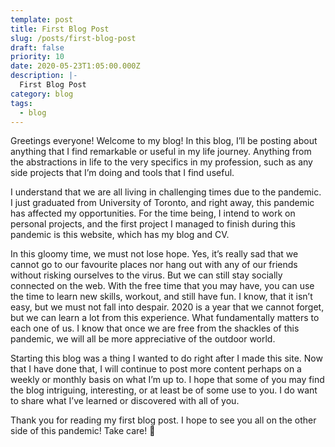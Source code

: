 ```yaml
---
template: post
title: First Blog Post
slug: /posts/first-blog-post
draft: false
priority: 10
date: 2020-05-23T1:05:00.000Z
description: |-
  First Blog Post
category: blog
tags:
  - blog
---
```


Greetings everyone! Welcome to my blog! In this blog, I’ll be posting about anything that I find remarkable or useful in my life journey. Anything from the abstractions in life to the very specifics in my profession, such as any side projects that I’m doing and tools that I find useful.

I understand that we are all living in challenging times due to the pandemic. I just graduated from University of Toronto, and right away, this pandemic has affected my opportunities. For the time being, I intend to work on personal projects, and the first project I managed to finish during this pandemic is this website, which has my blog and CV.

In this gloomy time, we must not lose hope. Yes, it’s really sad that we cannot go to our favourite places nor hang out with any of our friends without risking ourselves to the virus. But we can still stay socially connected on the web. With the free time that you may have, you can use the time to learn new skills, workout, and still have fun. I know, that it isn’t easy, but we must not fall into despair. 2020 is a year that we cannot forget, but we can learn a lot from this experience. What fundamentally matters to each one of us. I know that once we are free from the shackles of this pandemic, we will all be more appreciative of the outdoor world.

Starting this blog was a thing I wanted to do right after I made this site. Now that I have done that, I will continue to post more content perhaps on a weekly or monthly basis on what I’m up to. I hope that some of you may find the blog intriguing, interesting, or at least be of some use to you. I do want to share what I’ve learned or discovered with all of you.

Thank you for reading my first blog post. I hope to see you all on the other side of this pandemic! Take care! 🙂
